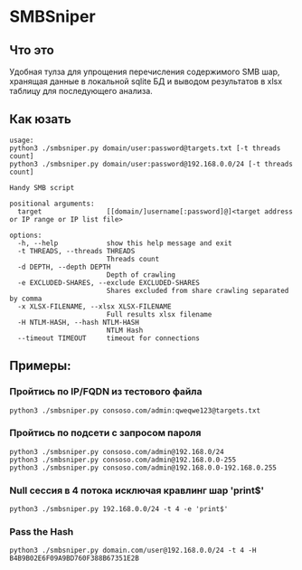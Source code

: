 # SMBSniper
## Что это
Удобная тулза для упрощения перечисления содержимого SMB шар, хранящая данные в локальной sqlite БД и выводом результатов в xlsx таблицу для последующего анализа.

## Как юзать
```
usage:
python3 ./smbsniper.py domain/user:password@targets.txt [-t threads count]
python3 ./smbsniper.py domain/user:password@192.168.0.0/24 [-t threads count]

Handy SMB script

positional arguments:
  target                [[domain/]username[:password]@]<target address or IP range or IP list file>

options:
  -h, --help            show this help message and exit
  -t THREADS, --threads THREADS
                        Threads count
  -d DEPTH, --depth DEPTH
                        Depth of crawling
  -e EXCLUDED-SHARES, --exclude EXCLUDED-SHARES
                        Shares excluded from share crawling separated by comma
  -x XLSX-FILENAME, --xlsx XLSX-FILENAME
                        Full results xlsx filename
  -H NTLM-HASH, --hash NTLM-HASH
                        NTLM Hash
  --timeout TIMEOUT     timeout for connections
```

## Примеры:
### Пройтись по IP/FQDN из тестового файла
```
python3 ./smbsniper.py consoso.com/admin:qweqwe123@targets.txt
```
### Пройтись по подсети с запросом пароля
```
python3 ./smbsniper.py consoso.com/admin@192.168.0/24
python3 ./smbsniper.py consoso.com/admin@192.168.0.0-255
python3 ./smbsniper.py consoso.com/admin@192.168.0.0-192.168.0.255
```
### Null сессия в 4 потока исключая кравлинг шар 'print$'
```
python3 ./smbsniper.py 192.168.0.0/24 -t 4 -e 'print$'
```

### Pass the Hash
```
python3 ./smbsniper.py domain.com/user@192.168.0.0/24 -t 4 -H B4B9B02E6F09A9BD760F388B67351E2B
```
